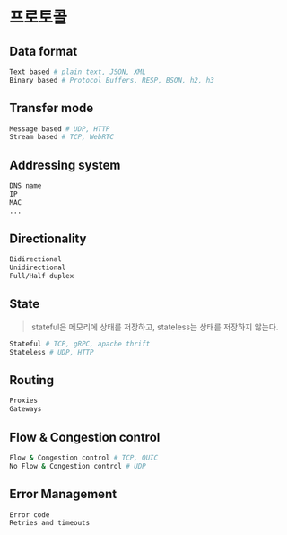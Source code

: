 # 프로토콜

## Data format

```sh
Text based # plain text, JSON, XML
Binary based # Protocol Buffers, RESP, BSON, h2, h3
```

## Transfer mode

```sh
Message based # UDP, HTTP
Stream based # TCP, WebRTC
```

## Addressing system

```sh
DNS name
IP
MAC
...
```

## Directionality

```sh
Bidirectional
Unidirectional
Full/Half duplex
```

## State

> stateful은 메모리에 상태를 저장하고, stateless는 상태를 저장하지 않는다.

```sh
Stateful # TCP, gRPC, apache thrift
Stateless # UDP, HTTP
```

## Routing

```sh
Proxies
Gateways
```

## Flow & Congestion control

```sh
Flow & Congestion control # TCP, QUIC
No Flow & Congestion control # UDP
```

## Error Management

```sh
Error code
Retries and timeouts
```
